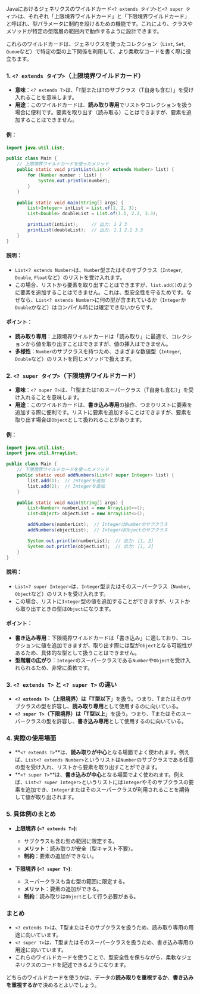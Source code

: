 Javaにおけるジェネリクスのワイルドカード`<? extends タイプ>`と`<? super タイプ>`は、それぞれ「上限境界ワイルドカード」と「下限境界ワイルドカード」と呼ばれ、型パラメータに制約を設けるための機能です。これにより、クラスやメソッドが特定の型階層の範囲内で動作するように設計できます。

これらのワイルドカードは、ジェネリクスを使ったコレクション（`List`, `Set`, `Queue`など）で特定の型の上下関係を利用して、より柔軟なコードを書く際に役立ちます。

### 1. `<? extends タイプ>`（上限境界ワイルドカード）

- **意味**：`<? extends T>`は、「`T`型または`T`のサブクラス（T自身も含む）」を受け入れることを意味します。
- **用途**：このワイルドカードは、**読み取り専用**でリストやコレクションを扱う場合に便利です。要素を取り出す（読み取る）ことはできますが、要素を追加することはできません。

#### 例：

```java
import java.util.List;

public class Main {
    // 上限境界ワイルドカードを使ったメソッド
    public static void printList(List<? extends Number> list) {
        for (Number number : list) {
            System.out.println(number);
        }
    }

    public static void main(String[] args) {
        List<Integer> intList = List.of(1, 2, 3);
        List<Double> doubleList = List.of(1.1, 2.2, 3.3);

        printList(intList);     // 出力: 1 2 3
        printList(doubleList);  // 出力: 1.1 2.2 3.3
    }
}
```

#### 説明：
- `List<? extends Number>`は、`Number`型またはそのサブクラス（`Integer`, `Double`, `Float`など）のリストを受け入れます。
- この場合、リストから要素を取り出すことはできますが、`list.add()`のように要素を追加することはできません。これは、型安全性を守るためです。なぜなら、`List<? extends Number>`に何の型が含まれているか（`Integer`か`Double`かなど）はコンパイル時には確定できないからです。

#### ポイント：
- **読み取り専用**：上限境界ワイルドカードは「読み取り」に最適で、コレクションから値を取り出すことはできますが、値の挿入はできません。
- **多様性**：`Number`のサブクラスを持つため、さまざまな数値型（`Integer`, `Double`など）のリストを同じメソッドで扱えます。

### 2. `<? super タイプ>`（下限境界ワイルドカード）

- **意味**：`<? super T>`は、「`T`型または`T`のスーパークラス（T自身も含む）」を受け入れることを意味します。
- **用途**：このワイルドカードは、**書き込み専用**の操作、つまりリストに要素を追加する際に便利です。リストに要素を追加することはできますが、要素を取り出す場合は`Object`として扱われることがあります。

#### 例：

```java
import java.util.List;
import java.util.ArrayList;

public class Main {
    // 下限境界ワイルドカードを使ったメソッド
    public static void addNumbers(List<? super Integer> list) {
        list.add(1);  // Integerを追加
        list.add(2);  // Integerを追加
    }

    public static void main(String[] args) {
        List<Number> numberList = new ArrayList<>();
        List<Object> objectList = new ArrayList<>();

        addNumbers(numberList);  // IntegerはNumberのサブクラス
        addNumbers(objectList);  // IntegerはObjectのサブクラス

        System.out.println(numberList);  // 出力: [1, 2]
        System.out.println(objectList);  // 出力: [1, 2]
    }
}
```

#### 説明：
- `List<? super Integer>`は、`Integer`型またはそのスーパークラス（`Number`, `Object`など）のリストを受け入れます。
- この場合、リストに`Integer`型の値を追加することができますが、リストから取り出すときの型は`Object`になります。

#### ポイント：
- **書き込み専用**：下限境界ワイルドカードは「書き込み」に適しており、コレクションに値を追加できますが、取り出す際には型が`Object`となる可能性があるため、具体的な型として扱うことはできません。
- **型階層の広がり**：`Integer`のスーパークラスである`Number`や`Object`を受け入れられるため、非常に柔軟です。

### 3. `<? extends T>` と `<? super T>` の違い

- **`<? extends T>`（上限境界）**は「T型**以下**」を扱う。つまり、Tまたはそのサブクラスの型を許容し、**読み取り専用**として使用するのに向いている。
- **`<? super T>`（下限境界）**は「T型**以上**」を扱う。つまり、Tまたはそのスーパークラスの型を許容し、**書き込み専用**として使用するのに向いている。

### 4. 実際の使用場面
- **`<? extends T>`**は、**読み取りが中心**となる場面でよく使われます。例えば、`List<? extends Number>`というリストは`Number`のサブクラスである任意の型を受け入れ、リストから要素を取り出すことができます。
- **`<? super T>`**は、**書き込みが中心**となる場面でよく使われます。例えば、`List<? super Integer>`というリストには`Integer`やそのサブクラスの要素を追加でき、`Integer`またはそのスーパークラスが利用されることを期待して値が取り出されます。

### 5. 具体例のまとめ

- **上限境界 (`<? extends T>`)**:
  - サブクラスも含む型の範囲に限定する。
  - **メリット**：読み取りが安全（型キャスト不要）。
  - **制約**：要素の追加ができない。
  
- **下限境界 (`<? super T>`)**:
  - スーパークラスも含む型の範囲に限定する。
  - **メリット**：要素の追加ができる。
  - **制約**：読み取りは`Object`として行う必要がある。

### まとめ

- `<? extends T>`は、T型またはそのサブクラスを扱うため、読み取り専用の用途に向いています。
- `<? super T>`は、T型またはそのスーパークラスを扱うため、書き込み専用の用途に向いています。
- これらのワイルドカードを使うことで、型安全性を保ちながら、柔軟なジェネリクスのコードを記述できるようになります。

どちらのワイルドカードを使うかは、データの**読み取りを重視するか**、**書き込みを重視するか**で決めるとよいでしょう。
